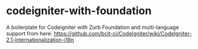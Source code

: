 codeigniter-with-foundation
===========================

A boilerplate for Codeigniter with Zurb Foundation and multi-language support from here: https://github.com/bcit-ci/CodeIgniter/wiki/CodeIgniter-2.1-internationalization-i18n